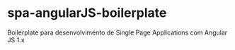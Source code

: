 # spa-angularJS-boilerplate
Boilerplate para desenvolvimento de Single Page Applications com Angular JS 1.x
